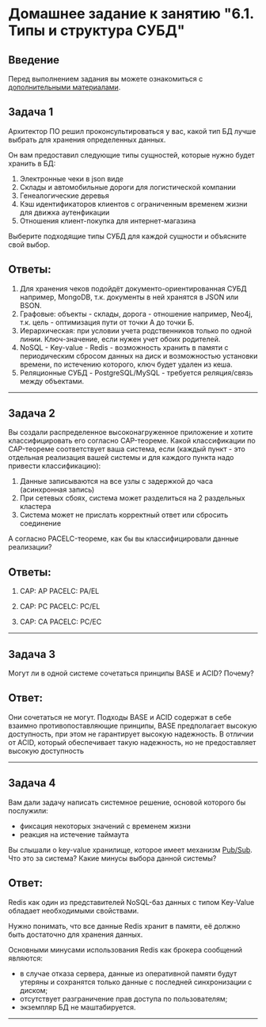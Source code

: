 # Домашнее задание к занятию "6.1. Типы и структура СУБД"

## Введение

Перед выполнением задания вы можете ознакомиться с
[дополнительными материалами](https://github.com/netology-code/virt-homeworks/tree/master/additional/README.md).

## Задача 1

Архитектор ПО решил проконсультироваться у вас, какой тип БД
лучше выбрать для хранения определенных данных.

Он вам предоставил следующие типы сущностей, которые нужно будет хранить в БД:

1. Электронные чеки в json виде
2. Склады и автомобильные дороги для логистической компании
3. Генеалогические деревья
4. Кэш идентификаторов клиентов с ограниченным временем жизни для движка аутенфикации
5. Отношения клиент-покупка для интернет-магазина

Выберите подходящие типы СУБД для каждой сущности и объясните свой выбор.

**Ответы:**
---
1. Для хранения чеков подойдёт документо-ориентированная СУБД например, MongoDB, т.к. документы в ней хранятся в JSON или BSON.
2. Графовые: объекты - склады, дорога - отношение например, Neo4j, т.к. цель - оптимизация пути от точки А до точки Б.
3. Иерархическая: при условии учета родственников только по одной линии. Ключ-значение, если нужен учет обоих родителей.
4. NoSQL - Key-value - Redis - возможность хранить в памяти с периодическим сбросом данных на диск и возможностью установки времени, по истечению которого, ключ будет удален из кеша.
5. Реляционные СУБД - PostgreSQL/MySQL - требуется реляция/связь между объектами.

---

## Задача 2

Вы создали распределенное высоконагруженное приложение и хотите классифицировать его согласно
CAP-теореме. Какой классификации по CAP-теореме соответствует ваша система, если
(каждый пункт - это отдельная реализация вашей системы и для каждого пункта надо привести классификацию):

1. Данные записываются на все узлы с задержкой до часа (асинхронная запись)
2. При сетевых сбоях, система может разделиться на 2 раздельных кластера
3. Система может не прислать корректный ответ или сбросить соединение

А согласно PACELC-теореме, как бы вы классифицировали данные реализации?

**Ответы:**
---
1. CAP: AP
   PACELC: PA/EL


2. CAP: PC
   PACELC: PC/EL


3. CAP: CA
   PACELC: PC/EC

---

## Задача 3

Могут ли в одной системе сочетаться принципы BASE и ACID? Почему?

**Ответ:**
---
Они сочетаться не могут.
Подходы BASE и ACID содержат в себе взаимно противопоставляющие принципы, BASE предполагает высокую доступность, при этом не гарантирует высокую надежность. В отличии от ACID, который обеспечивает такую надежность, но не предоставляет высокую доступность

---

## Задача 4

Вам дали задачу написать системное решение, основой которого бы послужили:

- фиксация некоторых значений с временем жизни
- реакция на истечение таймаута

Вы слышали о key-value хранилище, которое имеет механизм [Pub/Sub](https://habr.com/ru/post/278237/).
Что это за система? Какие минусы выбора данной системы?

**Ответ:**
---
Redis как один из представителей NoSQL-баз данных с типом Key-Value обладает необходимыми свойствами.

Нужно понимать, что все данные Redis хранит в памяти, её должно быть достаточно для хранения данных.

Основными минусами использования Redis как брокера сообщений являются:
- в случае отказа сервера, данные из оперативной памяти будут утеряны и сохранятся только данные 
с последней синхронизации с диском;
- отсутствует разграничение прав доступа по пользователям;
- экземпляр БД не маштабируется.

---
